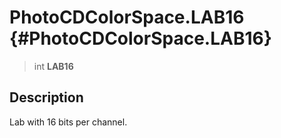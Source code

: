 PhotoCDColorSpace.LAB16 {#PhotoCDColorSpace.LAB16}
=======================

> int **LAB16**

Description
-----------

Lab with 16 bits per channel.
